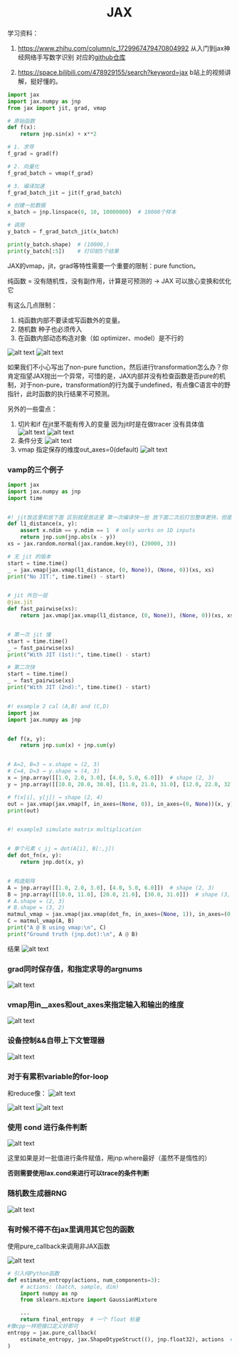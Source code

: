 # <center> JAX </center>

学习资料：

1. https://www.zhihu.com/column/c_1729967479470804992 从入门到jax神经网络手写数字识别 对应的[github仓库](https://github.com/oneday88/HelloJax/tree/main)

2. https://space.bilibili.com/478929155/search?keyword=jax b站上的视频讲解，挺好懂的。

```python
import jax
import jax.numpy as jnp
from jax import jit, grad, vmap

# 原始函数
def f(x):
    return jnp.sin(x) + x**2

# 1. 求导
f_grad = grad(f)

# 2. 向量化
f_grad_batch = vmap(f_grad)

# 3. 编译加速
f_grad_batch_jit = jit(f_grad_batch)

# 创建一批数据
x_batch = jnp.linspace(0, 10, 10000000)  # 10000个样本

# 调用
y_batch = f_grad_batch_jit(x_batch)

print(y_batch.shape)  # (10000,)
print(y_batch[:5])    # 打印前5个结果
```

JAX的vmap，jit，grad等特性需要一个重要的限制：pure function。

纯函数 = 没有随机性，没有副作用，计算是可预测的 → JAX 可以放心变换和优化它

有这么几点限制：

1. 纯函数内部不要读或写函数外的变量。
2. 随机数 种子也必须传入
3. 在函数内部动态构造对象（如 optimizer、model）是不行的

![alt text](<Pasted Graphic 57.png>)
![alt text](<Pasted Graphic 58.png>)

如果我们不小心写出了non-pure function，然后进行transformation怎么办？你肯定指望JAX抛出一个异常，可惜的是，JAX内部并没有检查函数是否pure的机制，对于non-pure，transformation的行为属于undefined，有点像C语言中的野指针，此时函数的执行结果不可预测。

另外的一些雷点：

1. 切片和if 在jit里不能有传入的变量 因为jit时是在做tracer 没有具体值
![alt text](<Pasted Graphic 52.png>)
![alt text](<Pasted Graphic 53.png>)
2. 条件分支
![alt text](<Pasted Graphic 54.png>)
3. vmap 指定保存的维度out_axes=0(default)
![alt text](<Pasted Graphic 55.png>)



### vamp的三个例子

```python
import jax
import jax.numpy as jnp
import time


#! jit放这里和放下面 区别就是放这里 第一次编译快一些 放下面二次后打包整体更快，但是第一次略慢
def l1_distance(x, y):
    assert x.ndim == y.ndim == 1  # only works on 1D inputs
    return jnp.sum(jnp.abs(x - y))
xs = jax.random.normal(jax.random.key(0), (20000, 3))

# 无 jit 的版本
start = time.time()
_ = jax.vmap(jax.vmap(l1_distance, (0, None)), (None, 0))(xs, xs)
print("No JIT:", time.time() - start)


# jit 外包一层
@jax.jit
def fast_pairwise(xs):
    return jax.vmap(jax.vmap(l1_distance, (0, None)), (None, 0))(xs, xs)


# 第一次 jit 慢
start = time.time()
_ = fast_pairwise(xs)
print("With JIT (1st):", time.time() - start)

# 第二次快
start = time.time()
_ = fast_pairwise(xs)
print("With JIT (2nd):", time.time() - start)


#! example 2 cal (A,B) and (C,D)
import jax
import jax.numpy as jnp


def f(x, y):
    return jnp.sum(x) + jnp.sum(y)


# A=2, B=3 → x.shape = (2, 3)
# C=4, D=3 → y.shape = (4, 3)
x = jnp.array([[1.0, 2.0, 3.0], [4.0, 5.0, 6.0]])  # shape (2, 3)
y = jnp.array([[10.0, 20.0, 30.0], [11.0, 21.0, 31.0], [12.0, 22.0, 32.0], [13.0, 23.0, 33.0]])  # shape (4, 3)

# f(x[i], y[j]) → shape (2, 4)
out = jax.vmap(jax.vmap(f, in_axes=(None, 0)), in_axes=(0, None))(x, y)
print(out)


#! example3 simulate matrix multiplication


# 单个元素 c_ij = dot(A[i], B[:,j])
def dot_fn(x, y):
    return jnp.dot(x, y)


# 构造矩阵
A = jnp.array([[1.0, 2.0, 3.0], [4.0, 5.0, 6.0]])  # shape (2, 3)
B = jnp.array([[10.0, 11.0], [20.0, 21.0], [30.0, 31.0]])  # shape (3, 2)
# A.shape = (2, 3)
# B.shape = (3, 2)
matmul_vmap = jax.vmap(jax.vmap(dot_fn, in_axes=(None, 1)), in_axes=(0, None))  # axis=1：列方向
C = matmul_vmap(A, B)
print("A @ B using vmap:\n", C)
print("Ground truth (jnp.dot):\n", A @ B)

```

结果
![alt text](image.png)

### grad同时保存值，和指定求导的argnums

![alt text](image-1.png)

### vmap用in__axes和out_axes来指定输入和输出的维度

![alt text](image-2.png)

### 设备控制&&自带上下文管理器
![alt text](image-3.png)

### 对于有累积variable的for-loop

和reduce像：
![alt text](image-4.png)

![alt text](image-5.png)
![alt text](image-6.png)

### 使用 cond 进行条件判断

![alt text](image-7.png)

这里如果是对一批值进行条件赋值，用jnp.where最好（虽然不是惰性的）

**否则需要使用lax.cond来进行可以trace的条件判断**


### 随机数生成器RNG
![alt text](image-8.png)


### 有时候不得不在jax里调用其它包的函数
使用pure_callback来调用非JAX函数

![alt text](image-9.png)
```python
# 引入纯Python函数
def estimate_entropy(actions, num_components=3):
    # actions: (batch, sample, dim)
    import numpy as np
    from sklearn.mixture import GaussianMixture

    ...
    return final_entropy  # 一个 float 标量
#像cpp一样把接口定义好即可
entropy = jax.pure_callback(
    estimate_entropy, jax.ShapeDtypeStruct((), jnp.float32), actions  # 非JAX函数  # 输出 shape 描述  # 输入
)
```
